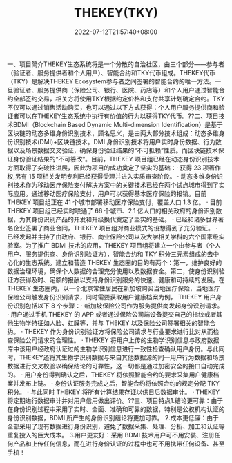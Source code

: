 ﻿---
weight: 
title: "THEKEY(TKY)"
description: "THEKEY生态系统将是一个分散的自治社区，由三个部分——参与者（验证者、服务提供者和个人用户）、智能合约和TKY代币组成"
date: 2022-07-12T21:57:40+08:00
lastmod: 2022-07-12T16:45:40+08:00
draft: false
authors: ["浮尘"]
featuredImage: "thekeytky.webp"
link: "https://www.thekey.vip"
tags: ["数字代币","THEKEY(TKY)"]
categories: ["navigation"]
navigation: ["数字代币"]
lightgallery: true
toc: true
pinned: false
recommend: false
recommend1: false
---
一、项目简介THEKEY生态系统将是一个分散的自治社区，由三个部分——参与者（验证者、服务提供者和个人用户）、智能合约和TKY代币组成。THEKEY代币（TKY）是解决THEKEY Ecosystem参与者之间签署的智能合约的唯一方法。一旦验证者、服务提供商（保险公司、银行、医院、药店等）和个人用户通过智能合约全部签约交易，相关方将使用TKY根据约定价格和支付共享计划确定合约。TKY不仅可以通过销售活动购买，也可以通过以下方式获得：个人用户服务提供商和验证者可以在THEKEY生态系统中执行有价值的行为以获得TKY代币。??二、项目技术BDMI（Blockchain Based Dynamic Multi-dimension Identification）是基于区块链的动态多维身份识别技术，顾名思义，是由两大部分技术组成：动态多维身份识别技术(DMI)+区块链技术。DMI 身份识别技术将用户实时身份数据、行为数据以及场景数据交叉验证，确保身份验证结果的“不可抵赖”性质。而区块链技术保证身份验证结果的“不可篡改”。目前，THEKEY 项目组已经在动态身份识别技术方面取得了突破性进展，因此为项目的成功奠定了坚实的基础：· 获得 23 项著作权,另有 15 项相关发明专利已经获得受理并进入实质审查阶段。
· 动态多维身份识别技术作为移动医疗保险支付解决方案中的关键技术已经在两个试点城市得到了实际应用。通过移动医疗保险支付，用户可以获得基本医疗保险的报销。目前 THEKEY 项目组正在 41 个城市部署移动医疗保险支付，覆盖人口 1.3 亿。
· 目前 THEKEY 项目组已经实时联通了 66 个城市、2.1 亿人口的相关政府的身份识别数据，为其身份识别产品的开发和升级换代奠定了坚实的基础。
· 已经和诸多世界著名企业签署了商业合同，THEKEY 项目组对商业模式的设想得到了充分验证。
· 已经发起并主持了由政府、银行、商业保险公司以及大学相关学科的六个国家级实验室。为了推广 BDMI 技术的应用，THEKEY 项目组将建立一个由参与者（个人用户、服务提供商、身份识别验证方），智能合约和 TKY 积分三元素组成的去中心化的生态系统。建立和营造 THEKEY 生态圈的目的有两个：第一，维护良好的数据治理环境，确保个人数据的合理充分使用以及数据安全。第二，使身份识别验证方获得及时、足额的报酬以支持身份识别服务的快速、健康和可持续的发展。在THEKEY 生态圈内，以一个北京常住居民在新加坡购买当地医疗保险，当地医疗保险公司触发身份识别请求，同时需要获取用户健康档案为例， THEKEY 用户身份识别包括以下 8 个步骤：· 新加坡保险公司作为服务提供商发起身份识别请求。
· 用户通过手机 THEKEY 的 APP 或者通过保险公司端设备提交自己的指纹或者其他生物学特征如人脸、虹膜等，并与 THEKEY 以及保险公司签署相关的智能合约。
· THEKEY 作为身份识别验证方将保险公司请求与行业要求进行比对从而检查保险公司请求的合理性。
· THEKEY 将用户上传的生物学识别信息与政府数据库中该用户经政府认证过的生物学识别信息进行一致性检查确认用户身份。与此同时，THEKEY还将其生物学识别数据与来自其他数据源的同一用户行为数据和场景数据进行交叉校验以确保结论的可靠性，这一切都是通过加密安全的接口自动完成的。
· 用户身份得到确认之后，THEKEY 将依照智能合约的要求采集用户健康档案并发布上链。
· 身份认证服务完成之后，智能合约将依照合约的规定分配 TKY 积分。
· 与此同时 THEKEY 将所有计算结果存证以供日后数据审计。
· THEKEY 将定期进行数据审计并对用户信用做出评价。??三、项目特点1.结论更可靠：由于在身份识别过程中采用了实时、全面、准确和可靠的数据，特别是公权机构认证的身份识别数据，BDMI 所产生的身份识别结论将更加可靠。
2.成本更低廉：由于全部采用了现有数据进行身份识别，避免了数据采集、处理、分析、加工和认证等重复投入的巨大成本。
3.用户更友好：采用 BDMI 技术用户可不用安装、注册任何产品和上传任何信息，而在进行身份认证的过程中也可不用携带任何设备、甚至手机！